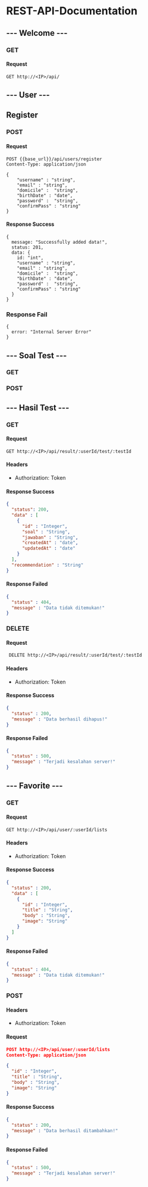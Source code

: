 # REST-API-Documentation

## --- Welcome ---

### GET

#### Request
``` GET http://<IP>/api/ ```

## --- User ---

## Register

### POST

#### Request

```
POST {{base_url}}/api/users/register
Content-Type: application/json

{
    "username" : "string",
    "email" : "string",
    "domicile" :  "string",
    "birthDate" : "date",
    "password" :  "string",
    "confirmPass" : "string"
}
```

#### Response Success

```
{
  message: "Successfully added data!",
  status: 201,
  data: {
    id: "int",
    "username" : "string",
    "email" : "string",
    "domicile" :  "string",
    "birthDate" : "date",
    "password" :  "string",
    "confirmPass" : "string"
  }
}
```

### Response Fail

```
{ 
  error: "Internal Server Error"
}
```

## --- Soal Test ---

### GET

### POST

## --- Hasil Test ---

### GET

#### Request
``` GET http://<IP>/api/result/:userId/test/:testId ```

#### Headers
- Authorization: Token

#### Response Success
```json
{
  "status": 200,
  "data" : [
    {
      "id" : "Integer",
      "soal" : "String",
      "jawaban" : "String",
      "createdAt" : "date",
      "updatedAt" : "date"
    }
  ],
  "recommendation" : "String"
}
```

#### Response Failed

```json
{
  "status" : 404,
  "message" : "Data tidak ditemukan!"
}
```

### DELETE

#### Request
``` DELETE http://<IP>/api/result/:userId/test/:testId```

#### Headers
- Authorization: Token

#### Response Success
```json
{
  "status" : 200,
  "message" : "Data berhasil dihapus!"
}
```

#### Response Failed
```json
{
  "status" : 500,
  "message" : "Terjadi kesalahan server!"
}
```

## --- Favorite ---

### GET

#### Request
``` GET http://<IP>/api/user/:userId/lists ```

#### Headers
- Authorization: Token

#### Response Success
```json
{
  "status" : 200,
  "data" : [
    {
      "id" : "Integer",
      "title" : "String",
      "body" : "String",
      "image": "String"
    }
  ]
}
```

#### Response Failed
```json
{
  "status" : 404,
  "message" : "Data tidak ditemukan!"
}
```

### POST

#### Headers
- Authorization: Token

#### Request
```json 
POST http://<IP>/api/user/:userId/lists 
Content-Type: application/json

{
  "id" : "Integer",
  "title" : "String",
  "body" : "String",
  "image": "String"
}
```

#### Response Success
```json
{
  "status" : 200,
  "message" : "Data berhasil ditambahkan!"
}
```

#### Response Failed
```json
{
  "status" : 500,
  "message" : "Terjadi kesalahan server!"
}
```
